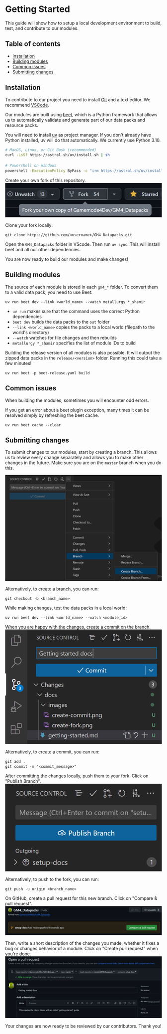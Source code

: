 # Getting Started
This guide will show how to setup a local development environment to build, test, and contribute to our modules.

## Table of contents
* [Installation](#installation)
* [Building modules](#building-modules)
* [Common issues](#common-issues)
* [Submitting changes](#submitting-changes)

## Installation
To contribute to our project you need to install [Git](https://git-scm.com/downloads) and a text editor. We recommend [VSCode](https://code.visualstudio.com/).

Our modules are built using [beet](https://github.com/mcbeet/beet), which is a Python framework that allows us to automatically validate and generate part of our data packs and resource packs.

You will need to install [uv](https://docs.astral.sh/uv/) as project manager. If you don't already have Python installed, uv will do that automatically. We currently use Python 3.10.
```sh
# MacOS, Linux, or Git Bash (recommended)
curl -LsSf https://astral.sh/uv/install.sh | sh

# Powershell on Windows
powershell -ExecutionPolicy ByPass -c "irm https://astral.sh/uv/install.ps1 | iex"
```

Create your own fork of this repository.
![Forking the repository on GitHub](images/create-fork.png)

Clone your fork locally:
```
git clone https://github.com/<username>/GM4_Datapacks.git
```

Open the `GM4_Datapacks` folder in VScode. Then run `uv sync`. This will install beet and all our other dependencies.

You are now ready to build our modules and make changes!

## Building modules
The source of each module is stored in each `gm4_*` folder. To convert them to a valid data pack, you need to use Beet:

```
uv run beet dev --link <world_name> --watch metallurgy *_shamir
```
* `uv run` makes sure that the command uses the correct Python dependencies
* `beet dev` builds the data packs to the `out` folder
* `--link <world_name>` copies the packs to a local world (filepath to the world's directory)
* `--watch` watches for file changes and then rebuilds
* `metallurgy *_shamir` specifies the list of module IDs to build

Building the release version of all modules is also possible. It will output the zipped data packs in the `release/<version>` folder. Running this could take a few minutes!
```
uv run beet -p beet-release.yaml build
```

## Common issues
When building the modules, sometimes you will encounter odd errors.

If you get an error about a beet plugin exception, many times it can be resolved simply by refreshing the beet cache.
```
uv run beet cache --clear
```

## Submitting changes
To submit changes to our modules, start by creating a branch. This allows us to review every change separately and allows you to make other changes in the future. Make sure you are on the `master` branch when you do this.

![Creating a new branch in VSCode](images/create-branch.png)

Alternatively, to create a branch, you can run:
```
git checkout -b <branch_name>
```

While making changes, test the data packs in a local world:

```
uv run beet dev --link <world_name> --watch <module_id>
```

When you are happy with the changes, create a commit on the branch.
![Creating a commit in VSCode](images/create-commit.png)

Alternatively, to create a commit, you can run:
```
git add .
git commit -m "<commit_message>"
```

After committing the changes locally, push them to your fork. Click on "Publish Branch".
![Pushing a commit in VSCode](images/push.png)

Alternatively, to push to the fork, you can run:
```
git push -u origin <branch_name>
```

On GitHub, create a pull request for this new branch. Click on "Compare & pull request".
![Compare & pull request on GitHub](images/compare-and-pull-request.png)

Then, write a short description of the changes you made, whether it fixes a bug or changes behavior of a module. Click on "Create pull request" when you're done.
![Writing the description of the pull request on GitHub](images/write-pull-request.png)

Your changes are now ready to be reviewed by our contributors. Thank you!
